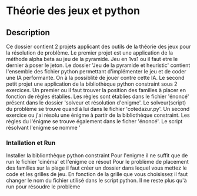 # Théorie des jeux et python

## Description
Ce dossier contient 2 projets applicant des outils de la théorie des jeux pour la résolution de problème.
Le premier projet est une application de la méthode alpha beta au jeu de la pyramide. Jeu en 1vs1 ou il faut etre le dernier à poser le jeton. Le dossier 'Jeu de la pyramide et heuristic' contient l'ensemble des fichier python permettant d'implémenter le jeu et de coder une IA performante. On à la possiblité de jouer contre cette IA.
Le second petit projet une application de la bibliothèque python constraint sous 2 exercices. 
Un premier ou il faut trouver la position des familles à placer en fonction de règles établies. Les règles sont établies dans le fichier 'énoncé' présent dans le dossier 'solveur et résolution d'enigme'. Le solveur(script) du problème se trouve quand à lui dans le fichier 'cotedazur.py'. 
Un second exercice ou j'ai résolu une énigme à partir de la bibliothèque constraint. Les règles du l'énigme se trouve également dans le ficher 'énoncé'. Le script résolvant l'enigme se nomme '

### Intallation et Run
Installer la biblionthèque python constraint
Pour l'enigme il ne suffit que de run le fichier 'cinéma' et l'enigme ce résout
Pour le problème de placement des familles sur la plage il faut créer un dossier dans lequel vous mettez le code et les grilles de jeu. En fonction de la grille que vous choisissez il faut changer le nom du fichier utilisé dans le script python. Il ne reste plus qu'à run pour résoudre le problème
